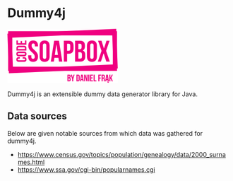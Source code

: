 # Dummy4j

![Code Soapbox logo](readme-images/logo.png)

Dummy4j is an extensible dummy data generator library for Java.

## Data sources

Below are given notable sources from which data was gathered for dummy4j.

* https://www.census.gov/topics/population/genealogy/data/2000_surnames.html
* https://www.ssa.gov/cgi-bin/popularnames.cgi